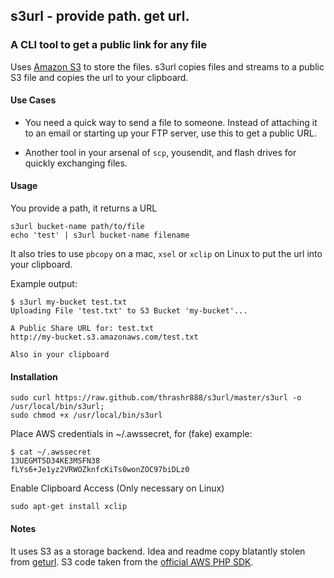 ## s3url  - provide path. get url.
### A CLI tool to get a public link for any file

Uses [Amazon S3](http://aws.amazon.com/s3/) to store the files. s3url copies files and streams to a public S3 file and copies the url to your clipboard.

#### Use Cases

- You need a quick way to send a file to someone. Instead of attaching it to an email or starting up your FTP server, use this to get a public URL.

- Another tool in your arsenal of `scp`, yousendit, and flash drives for quickly exchanging files.

#### Usage

You provide a path, it returns a URL

    s3url bucket-name path/to/file
    echo 'test' | s3url bucket-name filename

It also tries to use `pbcopy` on a mac, `xsel` or `xclip` on Linux to put the url into your clipboard.

Example output:

    $ s3url my-bucket test.txt
    Uploading File 'test.txt' to S3 Bucket 'my-bucket'...
    
    A Public Share URL for: test.txt
    http://my-bucket.s3.amazonaws.com/test.txt
    
    Also in your clipboard

#### Installation

    sudo curl https://raw.github.com/thrashr888/s3url/master/s3url -o /usr/local/bin/s3url;
    sudo chmod +x /usr/local/bin/s3url

Place AWS credentials in ~/.awssecret, for (fake) example:

    $ cat ~/.awssecret
    13UEGMT5D34KE3MSFN38
    fLYs6+Je1yz2VRWOZknfcKiTs0wonZOC97biDLz0
    

Enable Clipboard Access (Only necessary on Linux)

    sudo apt-get install xclip

#### Notes

It uses S3 as a storage backend. Idea and readme copy blatantly stolen from [geturl](https://github.com/uams/geturl). S3 code taken from the [official AWS PHP SDK](http://aws.amazon.com/php/).